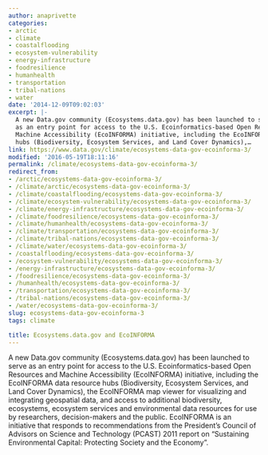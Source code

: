 ```yaml
---
author: anaprivette
categories:
- arctic
- climate
- coastalflooding
- ecosystem-vulnerability
- energy-infrastructure
- foodresilience
- humanhealth
- transportation
- tribal-nations
- water
date: '2014-12-09T09:02:03'
excerpt: |-
  A new Data.gov community (Ecosystems.data.gov) has been launched to serve
  as an entry point for access to the U.S. Ecoinformatics-based Open Resources and
  Machine Accessibility (EcoINFORMA) initiative, including the EcoINFORMA data resource
  hubs (Biodiversity, Ecosystem Services, and Land Cover Dynamics),…
link: https://www.data.gov/climate/ecosystems-data-gov-ecoinforma-3/
modified: '2016-05-19T18:11:16'
permalink: /climate/ecosystems-data-gov-ecoinforma-3/
redirect_from:
- /arctic/ecosystems-data-gov-ecoinforma-3/
- /climate/arctic/ecosystems-data-gov-ecoinforma-3/
- /climate/coastalflooding/ecosystems-data-gov-ecoinforma-3/
- /climate/ecosystem-vulnerability/ecosystems-data-gov-ecoinforma-3/
- /climate/energy-infrastructure/ecosystems-data-gov-ecoinforma-3/
- /climate/foodresilience/ecosystems-data-gov-ecoinforma-3/
- /climate/humanhealth/ecosystems-data-gov-ecoinforma-3/
- /climate/transportation/ecosystems-data-gov-ecoinforma-3/
- /climate/tribal-nations/ecosystems-data-gov-ecoinforma-3/
- /climate/water/ecosystems-data-gov-ecoinforma-3/
- /coastalflooding/ecosystems-data-gov-ecoinforma-3/
- /ecosystem-vulnerability/ecosystems-data-gov-ecoinforma-3/
- /energy-infrastructure/ecosystems-data-gov-ecoinforma-3/
- /foodresilience/ecosystems-data-gov-ecoinforma-3/
- /humanhealth/ecosystems-data-gov-ecoinforma-3/
- /transportation/ecosystems-data-gov-ecoinforma-3/
- /tribal-nations/ecosystems-data-gov-ecoinforma-3/
- /water/ecosystems-data-gov-ecoinforma-3/
slug: ecosystems-data-gov-ecoinforma-3
tags: climate

title: Ecosystems.data.gov and EcoINFORMA
---
```


A new Data.gov community (Ecosystems.data.gov) has been launched to serve as an entry point for access to the U.S. Ecoinformatics-based Open Resources and Machine Accessibility (EcoINFORMA) initiative, including the EcoINFORMA data resource hubs (Biodiversity, Ecosystem Services, and Land Cover Dynamics), the EcoINFORMA map viewer for visualizing and integrating geospatial data, and access to additional biodiversity, ecosystems, ecosystem services and environmental data resources for use by researchers, decision-makers and the public. EcoINFORMA is an initiative that responds to recommendations from the President’s Council of Advisors on Science and Technology (PCAST) 2011 report on “Sustaining Environmental Capital: Protecting Society and the Economy”.
